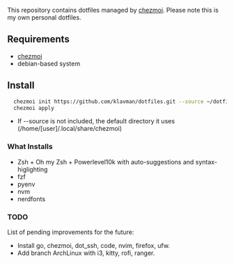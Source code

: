 This repository contains dotfiles managed by [chezmoi](https://www.chezmoi.io/). Please note this is my own personal dotfiles.

## Requirements

- [chezmoi](https://www.chezmoi.io/install/) 
- debian-based system


## Install 

```bash
  chezmoi init https://github.com/klavman/dotfiles.git --source ~/dotfiles
  chezmoi apply
```

- If --source is not included, the default directory it uses (/home/[user]/.local/share/chezmoi)

### What Installs

- Zsh + Oh my Zsh + Powerlevel10k with auto-suggestions and syntax-higlighting
- fzf
- pyenv
- nvm
- nerdfonts

### TODO

List of pending improvements for the future:

- Install go, chezmoi, dot_ssh, code, nvim, firefox, ufw.
- Add branch ArchLinux with i3, kitty, rofi, ranger.









